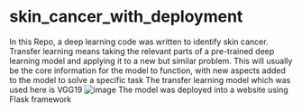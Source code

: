 # skin_cancer_with_deployment
In this Repo, a deep learning code was written to identify skin cancer.
Transfer learning means taking the relevant parts of a pre-trained deep learning model and applying it to a new but similar problem. This will usually be the core information for the model to function, with new aspects added to the model to solve a specific task
The transfer learning model which was used here is VGG19
![image](https://user-images.githubusercontent.com/85114391/150815174-9bcb5aba-2bf8-4f40-9cef-9ec71c218caf.png)
The model was deployed into a website using Flask framework
